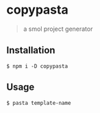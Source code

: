 # copypasta

> a smol project generator

## Installation

```
$ npm i -D copypasta
```

## Usage
```
$ pasta template-name
```
